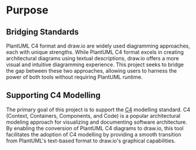 # Purpose

## Bridging Standards

PlantUML C4 format and draw.io are widely used diagramming approaches, each with unique strengths. While PlantUML C4 format excels in creating architectural diagrams using textual descriptions, draw.io offers a more visual and intuitive diagramming experience. This project seeks to bridge the gap between these two approaches, allowing users to harness the power of both tools without requiring PlantUML runtime.

## Supporting C4 Modelling

The primary goal of this project is to support the [C4](https://c4model.com) modelling standard. C4 (Context, Containers, Components, and Code) is a popular architectural modeling approach for visualizing and documenting software architecture. By enabling the conversion of PlantUML C4 diagrams to draw.io, this tool facilitates the adoption of C4 modelling by providing a smooth transition from PlantUML's text-based format to draw.io's graphical capabilities.
